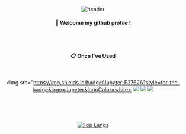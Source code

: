<div align="center"> 

![header](https://capsule-render.vercel.app/api?type=waving&color=d2e7d6&height=150&section=header&text=SEHUI&fontColor=b8d8be&fontSize=70&animation=fadeIn&fontAlignY=55&desc=%20&descAlignY=62&descAlign=62)
  
####  :wave: Welcome my github profile !

  
 <br/>
 <br/>
  
####  :clipboard: Once I've Used 
  
 <br/>
  
<img src="https://img.shields.io/badge/Jupyter-F37626?style=for-the-badge&logo=Jupyter&logoColor=white>
<img src="https://img.shields.io/badge/Tableau-E97627?style=for-the-badge&logo=/Tableau&logoColor=white">
<img src="https://img.shields.io/badge/MySQL-4479A1?style=for-the-badge&logo=MySQL&logoColor=white">
<img src="https://img.shields.io/badge/github-181717?style=for-the-badge&logo=github&logoColor=white">
 
   <br/>
   <br/>
 
  <br/>
  
[![Top Langs](https://github-readme-stats.vercel.app/api/top-langs/?username=893107&layout=compact)](https://github.com/anuraghazra/github-readme-stats)
